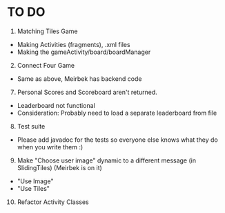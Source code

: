 # TO DO
1. Matching Tiles Game
 + Making Activities (fragments), .xml files
 + Making the gameActivity/board/boardManager

2. Connect Four Game
 + Same as above, Meirbek has backend code

7. Personal Scores and Scoreboard aren't returned.
 + Leaderboard not functional
 + Consideration: Probably need to load a separate leaderboard from file


8. Test suite
 + Please add javadoc for the tests so everyone else knows what they do when you write them :)

9. Make "Choose user image" dynamic to a different message (in SlidingTiles) (Meirbek is on it)
 + "Use Image"
 + "Use Tiles"

10. Refactor Activity Classes
